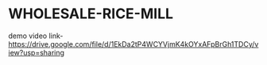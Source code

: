 # WHOLESALE-RICE-MILL
demo video link- https://drive.google.com/file/d/1EkDa2tP4WCYVjmK4kOYxAFpBrGh1TDCy/view?usp=sharing
